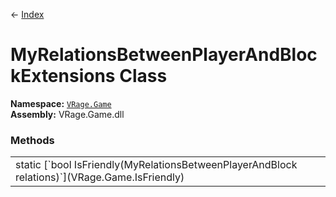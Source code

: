 ← [Index](index)
# MyRelationsBetweenPlayerAndBlockExtensions Class
**Namespace:** [`VRage.Game`](VRage.Game)  
**Assembly:** VRage.Game.dll  
### Methods
<table style="width:100%;display:table">
<tr><td>static [`bool IsFriendly(MyRelationsBetweenPlayerAndBlock relations)`](VRage.Game.IsFriendly)</td><td></td></tr>
</table>
